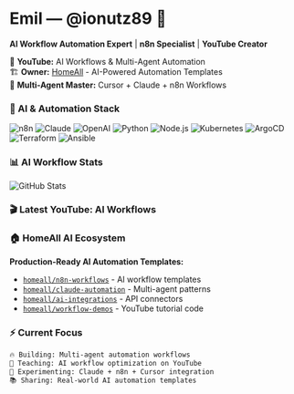 # Emil — @ionutz89 🤖  

**AI Workflow Automation Expert** | **n8n Specialist** | **YouTube Creator**

🎥 **YouTube:** AI Workflows & Multi-Agent Automation  
🏗️ **Owner:** [HomeAll](https://github.com/homeall) - AI-Powered Automation Templates  
🤖 **Multi-Agent Master:** Cursor + Claude + n8n Workflows  

### 🧠 AI & Automation Stack  
![n8n](https://img.shields.io/badge/AI%20Workflows-n8n-EA4B71?style=for-the-badge&logoColor=white)
![Claude](https://img.shields.io/badge/Claude-FF6B35?style=for-the-badge&logoColor=white) 
![OpenAI](https://img.shields.io/badge/OpenAI-412991?style=for-the-badge&logo=openai&logoColor=white)
![Python](https://img.shields.io/badge/Python-3776AB?style=for-the-badge&logo=python&logoColor=white)
![Node.js](https://img.shields.io/badge/Node.js-43853D?style=for-the-badge&logo=node.js&logoColor=white)
![Kubernetes](https://img.shields.io/badge/Kubernetes-326ce5?style=for-the-badge&logo=kubernetes&logoColor=white)
![ArgoCD](https://img.shields.io/badge/ArgoCD-ef7b4d?style=for-the-badge&logo=argo&logoColor=white)
![Terraform](https://img.shields.io/badge/Terraform-623ce4?style=for-the-badge&logo=terraform&logoColor=white)
![Ansible](https://img.shields.io/badge/Ansible-ee0000?style=for-the-badge&logo=ansible&logoColor=white)


### 📊 AI Workflow Stats  
![GitHub Stats](https://github-readme-stats.vercel.app/api?username=ionutz89&show_icons=true&theme=tokyonight&count_private=true)


### 🎬 Latest YouTube: AI Workflows
<!-- YOUTUBE:START -->
<!-- YOUTUBE:END -->

### 🏠 HomeAll AI Ecosystem  
**Production-Ready AI Automation Templates:**
- [`homeall/n8n-workflows`](https://github.com/homeall/n8n-workflows) - AI workflow templates
- [`homeall/claude-automation`](https://github.com/homeall/claude-automation) - Multi-agent patterns  
- [`homeall/ai-integrations`](https://github.com/homeall/ai-integrations) - API connectors
- [`homeall/workflow-demos`](https://github.com/homeall/workflow-demos) - YouTube tutorial code

### ⚡ Current Focus
```markdown
🔥 Building: Multi-agent automation workflows  
🎥 Teaching: AI workflow optimization on YouTube  
🤖 Experimenting: Claude + n8n + Cursor integration  
📚 Sharing: Real-world AI automation templates
```
